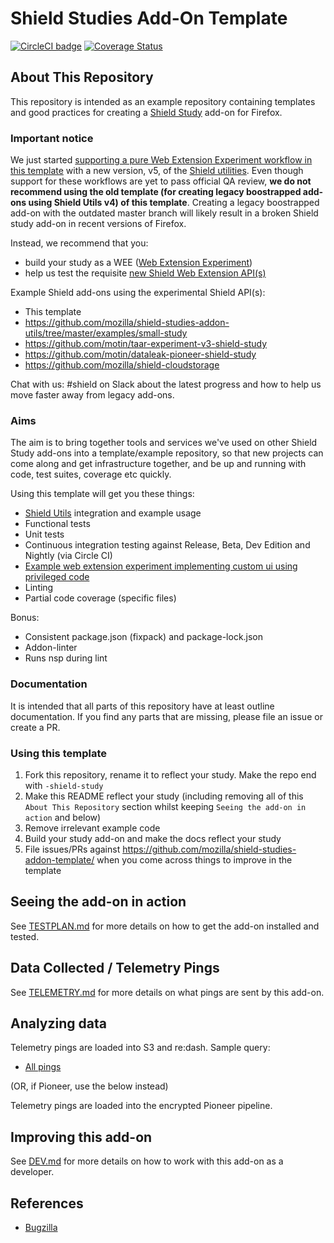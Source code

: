 # Shield Studies Add-On Template

[![CircleCI badge](https://img.shields.io/circleci/project/github/mozilla/shield-studies-addon-template/master.svg?label=CircleCI)](https://circleci.com/gh/mozilla/shield-studies-addon-template/)
[![Coverage Status](https://coveralls.io/repos/github/mozilla/shield-studies-addon-template/badge.svg)](https://coveralls.io/github/mozilla/shield-studies-addon-template)

## About This Repository

This repository is intended as an example repository containing templates and good
practices for creating a [Shield Study](https://wiki.mozilla.org/Firefox/Shield/Shield_Studies) add-on for Firefox.

### Important notice

We just started [supporting a pure Web Extension Experiment workflow in this template](https://github.com/mozilla/shield-studies-addon-template/issues/53) with a new version, v5, of the [Shield utilities](https://github.com/mozilla/shield-studies-addon-utils/).
Even though support for these workflows are yet to pass official QA review, **we do not recommend using the old template (for creating legacy boostrapped add-ons using Shield Utils v4) of this template**. Creating a legacy boostrapped add-on with the outdated master branch will likely result in a broken Shield study add-on in recent versions of Firefox.

Instead, we recommend that you:

* build your study as a WEE ([Web Extension Experiment](https://firefox-source-docs.mozilla.org/toolkit/components/extensions/webextensions/index.html))
* help us test the requisite [new Shield Web Extension API(s)](https://github.com/mozilla/shield-studies-addon-utils/)

Example Shield add-ons using the experimental Shield API(s):

* This template
* <https://github.com/mozilla/shield-studies-addon-utils/tree/master/examples/small-study>
* <https://github.com/motin/taar-experiment-v3-shield-study>
* <https://github.com/motin/dataleak-pioneer-shield-study>
* <https://github.com/mozilla/shield-cloudstorage>

Chat with us: #shield on Slack about the latest progress and how to help us move faster away from legacy add-ons.

### Aims

The aim is to bring together tools and services we've used on other Shield Study add-ons into a template/example repository, so that new projects can come
along and get infrastructure together, and be up and running with code, test suites, coverage etc quickly.

Using this template will get you these things:

* [Shield Utils](https://github.com/mozilla/shield-studies-addon-utils/) integration and example usage
* Functional tests
* Unit tests
* Continuous integration testing against Release, Beta, Dev Edition and Nightly (via Circle CI)
* [Example web extension experiment implementing custom ui using privileged code](./src/privileged/introductionNotificationBar/)
* Linting
* Partial code coverage (specific files)

Bonus:

* Consistent package.json (fixpack) and package-lock.json
* Addon-linter
* Runs nsp during lint

### Documentation

It is intended that all parts of this repository have at least outline
documentation. If you find any parts that are missing, please file an issue or
create a PR.

### Using this template

1. Fork this repository, rename it to reflect your study. Make the repo end with `-shield-study`
2. Make this README reflect your study (including removing all of this `About This Repository` section whilst keeping `Seeing the add-on in action` and below)
3. Remove irrelevant example code
4. Build your study add-on and make the docs reflect your study
5. File issues/PRs against https://github.com/mozilla/shield-studies-addon-template/ when you come across things to improve in the template

## Seeing the add-on in action

See [TESTPLAN.md](./docs/TESTPLAN.md) for more details on how to get the add-on installed and tested.

## Data Collected / Telemetry Pings

See [TELEMETRY.md](./docs/TELEMETRY.md) for more details on what pings are sent by this add-on.

## Analyzing data

Telemetry pings are loaded into S3 and re:dash. Sample query:

* [All pings](https://sql.telemetry.mozilla.org/queries/{#your-id}/source#table)

(OR, if Pioneer, use the below instead)

Telemetry pings are loaded into the encrypted Pioneer pipeline.

## Improving this add-on

See [DEV.md](./docs/DEV.md) for more details on how to work with this add-on as a developer.

## References

* [Bugzilla](https://bugzilla.mozilla.org/show_bug.cgi?id=TODO)
